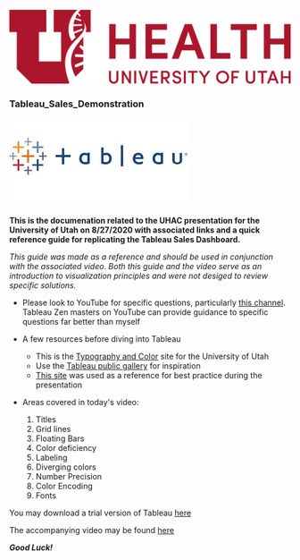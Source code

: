 ![UHealth](https://github.com/jedidiesel/Tableau_Sales_Demonstration/blob/master/U%20Health_horizontal_png_red.png)

### Tableau_Sales_Demonstration

![Talbeau](https://github.com/jedidiesel/Tableau_Sales_Demonstration/blob/master/Tableau%20Logo.jpg)

**This is the documenation related to the UHAC presentation for the University of Utah on 8/27/2020 with associated links and a quick reference guide for replicating the Tableau Sales Dashboard.**

*This guide was made as a reference and should be used in conjunction with the associated video. Both this guide and the video serve as an introduction to visualization principles and were not desiged to review specific solutions.*

- Please look to YouTube for specific questions, particularly [this channel](https://www.youtube.com/user/kriebela). Tableau Zen masters on YouTube can provide guidance to specific questions far better than myself

-	A few resources before diving into Tableau
    - This is the [Typography and Color](https://healthcare.utah.edu/brand-and-style-guide/typography-color.php) site for the University of Utah
    - Use the [Tableau public gallery](https://public.tableau.com/en-us/gallery/?tab=viz-of-the-day&type=viz-of-the-day) for inspiration
    - [This site](https://public.tableau.com/profile/kevin.flerlage#!/vizhome/SimpleStepsforBetterDesign/TitlePage?publish=yes) was used as a reference for best practice during the presentation

- Areas covered in today's video:
  1. Titles
  2. Grid lines
  7. Floating Bars
  9. Color deficiency
  14. Labeling
  18. Diverging colors
  20. Number Precision
  21. Color Encoding
  25. Fonts
  
 You may download a trial version of Tableau [here](https://www.tableau.com/trial/tableau-software?utm_campaign_id=2017049&utm_campaign=Prospecting-PROD-ALL-ALL-ALL-ALL&utm_medium=Paid+Search&utm_source=Google+Search&utm_language=EN&utm_country=USCA&kw=tableau%20desktop&adgroup=CTX-Brand-Tableau+Desktop-E&adused=RESP&matchtype=e&placement=&gclid=Cj0KCQjws536BRDTARIsANeUZ5_mXIE1C2Ec4CKCbr6tCnuYmk8orYoDGKiSZv1ILKqUusg_kFD6-poaAvnfEALw_wcB&gclsrc=aw.ds)
 
 The accompanying video may be found [here](https://uofutah.sharepoint.com/sites/UHAC/Shared%20Documents/Tableau/UHAC%20Tableau%208%2027%202020.mp4)

***Good Luck!***
